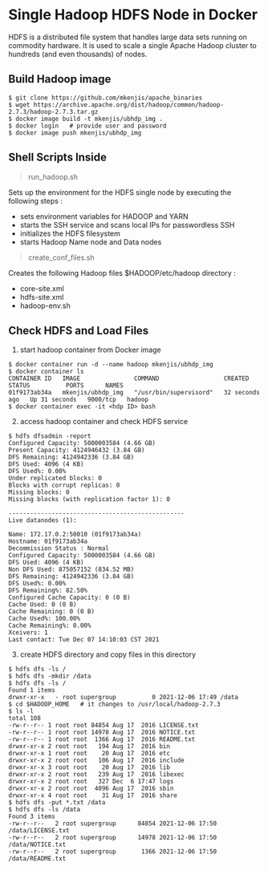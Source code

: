 # Single Hadoop HDFS Node in Docker

HDFS is a distributed file system that handles large data sets running on commodity hardware. 
It is used to scale a single Apache Hadoop cluster to hundreds (and even thousands) of nodes.

## Build Hadoop image
```shell
$ git clone https://github.com/mkenjis/apache_binaries
$ wget https://archive.apache.org/dist/hadoop/common/hadoop-2.7.3/hadoop-2.7.3.tar.gz
$ docker image build -t mkenjis/ubhdp_img .
$ docker login   # provide user and password
$ docker image push mkenjis/ubhdp_img
```

## Shell Scripts Inside 

> run_hadoop.sh

Sets up the environment for the HDFS single node by executing the following steps :
- sets environment variables for HADOOP and YARN
- starts the SSH service and scans local IPs for passwordless SSH
- initializes the HDFS filesystem
- starts Hadoop Name node and Data nodes

> create_conf_files.sh

Creates the following Hadoop files $HADOOP/etc/hadoop directory :
- core-site.xml
- hdfs-site.xml
- hadoop-env.sh

## Check HDFS and Load Files

1. start hadoop container from Docker image
```shell
$ docker container run -d --name hadoop mkenjis/ubhdp_img
$ docker container ls
CONTAINER ID   IMAGE               COMMAND                  CREATED          STATUS          PORTS      NAMES
01f9173ab34a   mkenjis/ubhdp_img   "/usr/bin/supervisord"   32 seconds ago   Up 31 seconds   9000/tcp   hadoop
$ docker container exec -it <hdp ID> bash
```

2. access hadoop container and check HDFS service
```shell
$ hdfs dfsadmin -report
Configured Capacity: 5000003584 (4.66 GB)
Present Capacity: 4124946432 (3.84 GB)
DFS Remaining: 4124942336 (3.84 GB)
DFS Used: 4096 (4 KB)
DFS Used%: 0.00%
Under replicated blocks: 0
Blocks with corrupt replicas: 0
Missing blocks: 0
Missing blocks (with replication factor 1): 0

-------------------------------------------------
Live datanodes (1):

Name: 172.17.0.2:50010 (01f9173ab34a)
Hostname: 01f9173ab34a
Decommission Status : Normal
Configured Capacity: 5000003584 (4.66 GB)
DFS Used: 4096 (4 KB)
Non DFS Used: 875057152 (834.52 MB)
DFS Remaining: 4124942336 (3.84 GB)
DFS Used%: 0.00%
DFS Remaining%: 82.50%
Configured Cache Capacity: 0 (0 B)
Cache Used: 0 (0 B)
Cache Remaining: 0 (0 B)
Cache Used%: 100.00%
Cache Remaining%: 0.00%
Xceivers: 1
Last contact: Tue Dec 07 14:10:03 CST 2021
```

3. create HDFS directory and copy files in this directory
```shell
$ hdfs dfs -ls /
$ hdfs dfs -mkdir /data
$ hdfs dfs -ls /
Found 1 items
drwxr-xr-x   - root supergroup          0 2021-12-06 17:49 /data
$ cd $HADOOP_HOME   # it changes to /usr/local/hadoop-2.7.3
$ ls -l
total 108
-rw-r--r-- 1 root root 84854 Aug 17  2016 LICENSE.txt
-rw-r--r-- 1 root root 14978 Aug 17  2016 NOTICE.txt
-rw-r--r-- 1 root root  1366 Aug 17  2016 README.txt
drwxr-xr-x 2 root root   194 Aug 17  2016 bin
drwxr-xr-x 1 root root    20 Aug 17  2016 etc
drwxr-xr-x 2 root root   106 Aug 17  2016 include
drwxr-xr-x 3 root root    20 Aug 17  2016 lib
drwxr-xr-x 2 root root   239 Aug 17  2016 libexec
drwxr-xr-x 2 root root   327 Dec  6 17:47 logs
drwxr-xr-x 2 root root  4096 Aug 17  2016 sbin
drwxr-xr-x 4 root root    31 Aug 17  2016 share
$ hdfs dfs -put *.txt /data
$ hdfs dfs -ls /data
Found 3 items
-rw-r--r--   2 root supergroup      84854 2021-12-06 17:50 /data/LICENSE.txt
-rw-r--r--   2 root supergroup      14978 2021-12-06 17:50 /data/NOTICE.txt
-rw-r--r--   2 root supergroup       1366 2021-12-06 17:50 /data/README.txt
```